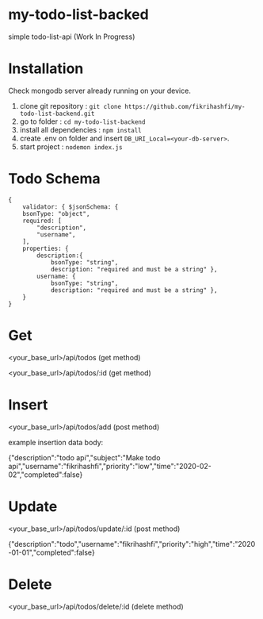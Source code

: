 # my-todo-list-backed
simple todo-list-api (Work In Progress)

# Installation
Check mongodb server already running on your device. 

1. clone git repository : `git clone https://github.com/fikrihashfi/my-todo-list-backend.git`
2. go to folder : `cd my-todo-list-backend`
3. install all dependencies : `npm install`
4. create .env on folder and insert `DB_URI_Local=<your-db-server>`.
5. start project : `nodemon index.js`

# Todo Schema

    { 
        validator: { $jsonSchema: { 
        bsonType: "object", 
        required: [
            "description", 
            "username",
        ], 
        properties: { 
            description:{
                bsonType: "string", 
                description: "required and must be a string" }, 
            username: { 
                bsonType: "string", 
                description: "required and must be a string" }, 
        }
    }
   
# Get
<your_base_url>/api/todos (get method)

<your_base_url>/api/todos/:id (get method)

# Insert
<your_base_url>/api/todos/add (post method)

example insertion data body:

{"description":"todo api","subject":"Make todo api","username":"fikrihashfi","priority":"low","time":"2020-02-02","completed":false}

# Update
<your_base_url>/api/todos/update/:id (post method)

{"description":"todo","username":"fikrihashfi","priority":"high","time":"2020-01-01","completed":false}

# Delete
<your_base_url>/api/todos/delete/:id (delete method)






